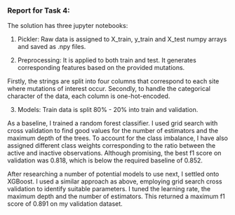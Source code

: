 ### Report for Task 4:

The solution has three jupyter notebooks:

1. Pickler: Raw data is assigned to X_train, y_train and X_test numpy arrays and saved as .npy files.

2. Preprocessing: It is applied to both train and test. It generates corresponding features based on the provided mutations.

Firstly, the strings are split into four columns that correspond to each site where mutations of interest occur. Secondly, to handle the categorical character of the data, each column is one-hot-encoded.

3. Models: Train data is split 80% - 20% into train and validation.

As a baseline, I trained a random forest classifier. I used grid search with cross validation to find good values for the number of estimators and the maximum depth of the trees. To account for the class imbalance, I have also assigned different class weights corresponding to the ratio between the active and inactive observations. Although promising, the best f1 score on validation was 0.818, which is below the required baseline of 0.852.

After researching a number of potential models to use next, I settled onto XGBoost. I used a similar approach as above, employing grid search cross validation to identify suitable parameters. I tuned the learning rate, the maximum depth and the number of estimators. This returned a maximum f1 score of 0.891 on my validation dataset. 
